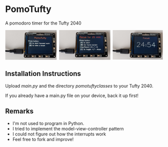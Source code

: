 # PomoTufty

A pomodoro timer for the Tufty 2040

![Screenshots](./Pomotufty.png)

## Installation Instructions

Upload <em>main.py</em> and the directory <em>pomotuftyclasses</em> to your Tufty 2040.

If you already have a main.py file on your device, back it up first!

## Remarks

 * I'm not used to program in Python.
 * I tried to implement the model-view-controller pattern
 * I could not figure out how the interrupts work
 * Feel free to fork and improve!

